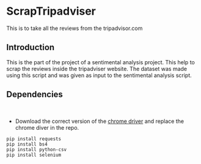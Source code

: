 # ScrapTripadviser
This is to take all the reviews from the tripadvisor.com


## Introduction 

This is the part of the project of a sentimental analysis project. This help to scrap the reviews inside the tripadviser 
website.
The dataset was made using this script and was given as input to the sentimental analysis script.

## Dependencies

 <br/>

 - Download the correct version of the [chrome driver](https://chromedriver.chromium.org/downloads) and replace the chrome diver in the repo.<br/>
 
 ```
pip install requests
pip install bs4
pip install python-csv
pip install selenium
```
